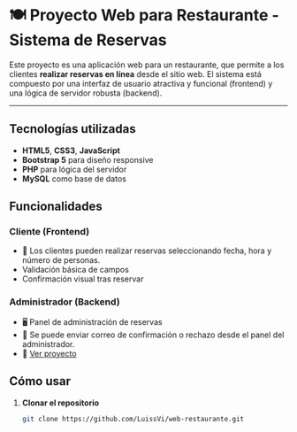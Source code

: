 # 🍽️ Proyecto Web para Restaurante - Sistema de Reservas

Este proyecto es una aplicación web para un restaurante, que permite a los clientes **realizar reservas en línea** desde el sitio web. El sistema está compuesto por una interfaz de usuario atractiva y funcional (frontend) y una lógica de servidor robusta (backend).

---

## Tecnologías utilizadas

- **HTML5**, **CSS3**, **JavaScript**
- **Bootstrap 5** para diseño responsive
- **PHP** para lógica del servidor
- **MySQL** como base de datos

##  Funcionalidades
### Cliente (Frontend)

- 📆 Los clientes pueden realizar reservas seleccionando fecha, hora y número de personas.
- Validación básica de campos
- Confirmación visual tras reservar

### Administrador (Backend)
- 🖥️ Panel de administración de reservas
- 📨 Se puede enviar correo de confirmación o rechazo desde el panel del administrador.
- 🔗 [Ver proyecto](http://lomio.42web.io/proyecto-web-reservas/)
## Cómo usar

1. **Clonar el repositorio**  
   ```bash
   git clone https://github.com/LuissVi/web-restaurante.git
